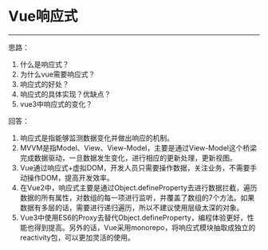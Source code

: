 # Vue响应式

------

思路：

1. 什么是响应式？
2. 为什么vue需要响应式？
3. 响应式的好处？
4. 响应式的具体实现？优缺点？
5. vue3中响应式的变化？

回答：

1. 响应式是指能够监测数据变化并做出响应的机制。
2. MVVM是指Model、View、View-Model，主要是通过View-Model这个桥梁完成数据驱动，一旦数据发生变化，进行相应的更新处理，更新视图。
3. Vue通过响应式+虚拟DOM，开发人员只需要操作数据，关注业务，不需要手动操作DOM，提高开发效率。
4. 在Vue2中，响应式主要是通过Object.defineProperty去进行数据拦截，遍历数据的所有属性，对数组的每一项进行监听，并覆盖了数组的7个方法。如果数据有多层的话，需要进行递归遍历，所以不建议使用层级太深的对象。
5. Vue3中使用ES6的Proxy去替代Object.defineProperty，编程体验更好，性能也得到提高。另外的话，Vue采用monorepo，将响应式模块抽取成独立的reactivity包，可以更加灵活的使用。